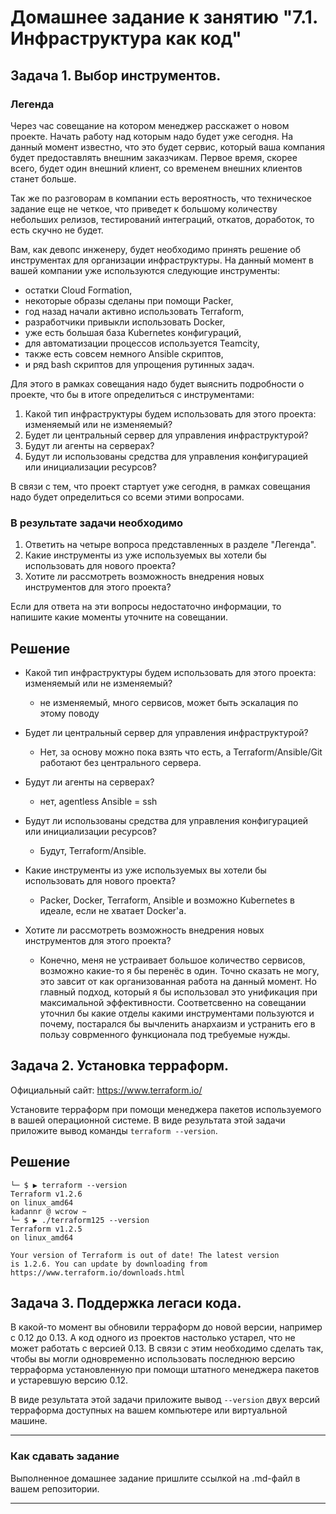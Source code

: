 # Домашнее задание к занятию "7.1. Инфраструктура как код"

## Задача 1. Выбор инструментов. 
 
### Легенда
 
Через час совещание на котором менеджер расскажет о новом проекте. Начать работу над которым надо 
будет уже сегодня. 
На данный момент известно, что это будет сервис, который ваша компания будет предоставлять внешним заказчикам.
Первое время, скорее всего, будет один внешний клиент, со временем внешних клиентов станет больше.

Так же по разговорам в компании есть вероятность, что техническое задание еще не четкое, что приведет к большому
количеству небольших релизов, тестирований интеграций, откатов, доработок, то есть скучно не будет.  
   
Вам, как девопс инженеру, будет необходимо принять решение об инструментах для организации инфраструктуры.
На данный момент в вашей компании уже используются следующие инструменты: 
- остатки Сloud Formation, 
- некоторые образы сделаны при помощи Packer,
- год назад начали активно использовать Terraform, 
- разработчики привыкли использовать Docker, 
- уже есть большая база Kubernetes конфигураций, 
- для автоматизации процессов используется Teamcity, 
- также есть совсем немного Ansible скриптов, 
- и ряд bash скриптов для упрощения рутинных задач.  

Для этого в рамках совещания надо будет выяснить подробности о проекте, что бы в итоге определиться с инструментами:

1. Какой тип инфраструктуры будем использовать для этого проекта: изменяемый или не изменяемый?
1. Будет ли центральный сервер для управления инфраструктурой?
1. Будут ли агенты на серверах?
1. Будут ли использованы средства для управления конфигурацией или инициализации ресурсов? 
 
В связи с тем, что проект стартует уже сегодня, в рамках совещания надо будет определиться со всеми этими вопросами.

### В результате задачи необходимо

1. Ответить на четыре вопроса представленных в разделе "Легенда". 
1. Какие инструменты из уже используемых вы хотели бы использовать для нового проекта? 
1. Хотите ли рассмотреть возможность внедрения новых инструментов для этого проекта? 

Если для ответа на эти вопросы недостаточно информации, то напишите какие моменты уточните на совещании.

## Решение
- Какой тип инфраструктуры будем использовать для этого проекта: изменяемый или не изменяемый?
  - не изменяемый, много сервисов, может быть эскалация по этому поводу
- Будет ли центральный сервер для управления инфраструктурой?
  - Нет, за основу можно пока взять что есть, а Terraform/Ansible/Git работают без центрального сервера.
- Будут ли агенты на серверах?
  - нет, agentless Ansible = ssh
- Будут ли использованы средства для управления конфигурацией или инициализации ресурсов?
  - Будут, Terraform/Ansible.

- Какие инструменты из уже используемых вы хотели бы использовать для нового проекта? 
  - Packer, Docker, Terraform, Ansible и возможно Kubernetes в идеале, если не хватает Docker'a.
- Хотите ли рассмотреть возможность внедрения новых инструментов для этого проекта? 
  - Конечно, меня не устраивает большое количество сервисов, возможно какие-то я бы перенёс в один. Точно сказать не могу, это завсит от как организованная работа на данный момент. Но главный подход, который я бы использовал это унификация при максимальной эффективности. Соответсвенно на совещании уточнил бы какие отделы какими инструментами пользуются и почему, постарался бы вычленить анархаизм и устранить его в пользу соврменного функционала под требуемые нужды.
## Задача 2. Установка терраформ. 

Официальный сайт: https://www.terraform.io/

Установите терраформ при помощи менеджера пакетов используемого в вашей операционной системе.
В виде результата этой задачи приложите вывод команды `terraform --version`.

## Решение
```kadannr @ wcrow ~/Загрузки
└─ $ ▶ terraform --version
Terraform v1.2.6
on linux_amd64
kadannr @ wcrow ~
└─ $ ▶ ./terraform125 --version
Terraform v1.2.5
on linux_amd64

Your version of Terraform is out of date! The latest version
is 1.2.6. You can update by downloading from https://www.terraform.io/downloads.html
```

## Задача 3. Поддержка легаси кода. 

В какой-то момент вы обновили терраформ до новой версии, например с 0.12 до 0.13. 
А код одного из проектов настолько устарел, что не может работать с версией 0.13. 
В связи с этим необходимо сделать так, чтобы вы могли одновременно использовать последнюю версию терраформа установленную при помощи
штатного менеджера пакетов и устаревшую версию 0.12. 

В виде результата этой задачи приложите вывод `--version` двух версий терраформа доступных на вашем компьютере 
или виртуальной машине.

---

### Как cдавать задание

Выполненное домашнее задание пришлите ссылкой на .md-файл в вашем репозитории.

---
